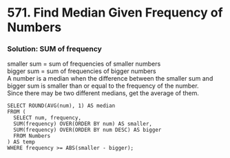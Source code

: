# 571. Find Median Given Frequency of Numbers

### Solution: SUM of frequency

smaller sum = sum of frequencies of smaller numbers  
bigger sum = sum of frequencies of bigger numbers  
A number is a median when the difference between the smaller sum and bigger sum is smaller than or equal to the frequency of the number.  
Since there may be two different medians, get the average of them.  

```
SELECT ROUND(AVG(num), 1) AS median
FROM (
  SELECT num, frequency, 
  SUM(frequency) OVER(ORDER BY num) AS smaller, 
  SUM(frequency) OVER(ORDER BY num DESC) AS bigger 
  FROM Numbers
) AS temp
WHERE frequency >= ABS(smaller - bigger);
```